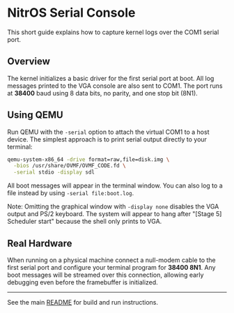 # NitrOS Serial Console

This short guide explains how to capture kernel logs over the COM1 serial port.

## Overview

The kernel initializes a basic driver for the first serial port at boot.
All log messages printed to the VGA console are also sent to COM1.
The port runs at **38400** baud using 8 data bits, no parity, and one stop bit (8N1).

## Using QEMU

Run QEMU with the `-serial` option to attach the virtual COM1 to a host device.
The simplest approach is to print serial output directly to your terminal:

```sh
qemu-system-x86_64 -drive format=raw,file=disk.img \
  -bios /usr/share/OVMF/OVMF_CODE.fd \
  -serial stdio -display sdl
```

All boot messages will appear in the terminal window. You can also log to a
file instead by using `-serial file:boot.log`.

Note: Omitting the graphical window with `-display none` disables the VGA
output and PS/2 keyboard. The system will appear to hang after "[Stage 5]
Scheduler start" because the shell only prints to VGA.

## Real Hardware

When running on a physical machine connect a null-modem cable to the first
serial port and configure your terminal program for **38400 8N1**. Any boot
messages will be streamed over this connection, allowing early debugging even
before the framebuffer is initialized.

---

See the main [README](../README.md) for build and run instructions.
